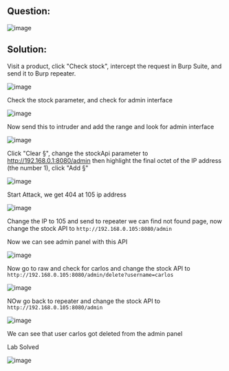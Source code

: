 ## Question:

![image](https://github.com/Nifalnasar/Portswigger-Labs/assets/141356053/dbf4c55e-0647-4c7a-a4ee-832be16c40db)

## Solution:

Visit a product, click "Check stock", intercept the request in Burp Suite, and send it to Burp repeater.

![image](https://github.com/Nifalnasar/Portswigger-Labs/assets/141356053/f557b7a7-1a92-4593-a2a8-a7b2ac1db6d2)

Check the stock parameter, and check for admin interface

![image](https://github.com/Nifalnasar/Portswigger-Labs/assets/141356053/1baffc8c-427f-458f-a93c-c6d2853d7554)

Now send this to intruder and add the range and look  for admin interface

![image](https://github.com/Nifalnasar/Portswigger-Labs/assets/141356053/1fd9f556-fd96-4a32-9ac6-ae01a18db9d6)

Click "Clear §", change the stockApi parameter to http://192.168.0.1:8080/admin then highlight the final octet of the IP address (the number 1), click "Add §"

![image](https://github.com/Nifalnasar/Portswigger-Labs/assets/141356053/a046ca7e-866a-49b1-bf0c-ef39e7297282)

Start Attack, we get 404 at 105 ip address

![image](https://github.com/Nifalnasar/Portswigger-Labs/assets/141356053/d1663ffd-2728-478a-91d4-fbc9ed95e519)

Change the IP to 105 and send to repeater we can find not found page, now change the stock API to ```http://192.168.0.105:8080/admin```

Now we can see admin panel with this API

![image](https://github.com/Nifalnasar/Portswigger-Labs/assets/141356053/a619cb51-dbed-420d-aaac-7550518df496)

Now go to raw and check for carlos and change the stock API to ```http://192.168.0.105:8080/admin/delete?username=carlos```

![image](https://github.com/Nifalnasar/Portswigger-Labs/assets/141356053/ee4d5f83-db9a-480d-bcb2-327b62d7eec2)

NOw go back to repeater and change the stock API to ```http://192.168.0.105:8080/admin```

![image](https://github.com/Nifalnasar/Portswigger-Labs/assets/141356053/564c5d30-bdf1-4696-923f-6abb76434ae3)

We can see that user carlos got deleted from the admin panel

Lab Solved

![image](https://github.com/Nifalnasar/Portswigger-Labs/assets/141356053/a725ffe8-df10-42d8-839b-34a826dceeba)

